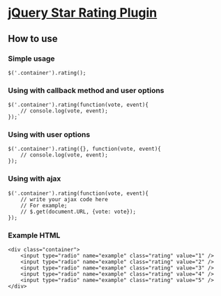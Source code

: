 [jQuery Star Rating Plugin](http://irfandurmus.com/projects/jquery-star-rating-plugin/) 
======================================================================================

How to use 
--------------------------------------

### Simple usage
	$('.container').rating();

### Using with callback method and user options
	$('.container').rating(function(vote, event){
		// console.log(vote, event);
	});`

### Using with user options
	$('.container').rating({}, function(vote, event){
		// console.log(vote, event);
	});

### Using with ajax
	$('.container').rating(function(vote, event){
		// write your ajax code here
		// For example;
		// $.get(document.URL, {vote: vote});
	});

### Example HTML
	<div class="container">
		<input type="radio" name="example" class="rating" value="1" />
		<input type="radio" name="example" class="rating" value="2" />
		<input type="radio" name="example" class="rating" value="3" />
		<input type="radio" name="example" class="rating" value="4" />
		<input type="radio" name="example" class="rating" value="5" />
	</div>

